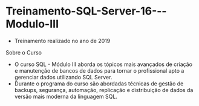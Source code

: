 # Treinamento-SQL-Server-16---Modulo-III

- Treinamento realizado no ano de 2019

Sobre o Curso
- O curso SQL - Módulo III aborda os tópicos mais avançados de criação e manutenção de bancos de dados para tornar o profissional apto a gerenciar dados utilizando SQL Server.
- Durante o programa do curso são abordadas técnicas de gestão de backups, segurança, automação, replicação e distribuição de dados da versão mais moderna da linguagem SQL.
